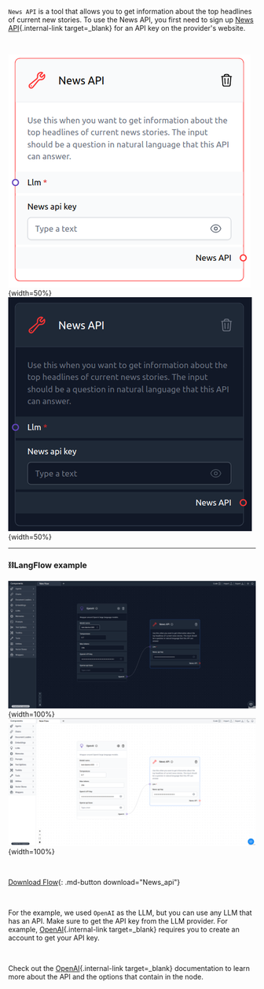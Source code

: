 `News API` is a tool that allows you to get information about the top headlines of current new stories. To use the News API, you first need to sign up [News API](https://newsapi.org/){.internal-link target=\_blank} for an API key on the provider's website.

<br>

![Description](img/single_node/news_api.png#only-light){width=50%}
![Description](img/single_node/news_api2.png#only-dark){width=50%}

---
### ⛓️LangFlow example

![Description](img/news-api2.png#only-dark){width=100%}
![Description](img/news-api.png#only-light){width=100%}

<br>

[Download Flow](data/News_api.json){: .md-button download="News_api"}

<br>

For the example, we used `OpenAI` as the LLM, but you can use any LLM that has an API. Make sure to get the API key from the LLM provider. For example, [OpenAI](https://platform.openai.com/){.internal-link target=\_blank} requires you to create an account to get your API key.

<br>

Check out the [OpenAI](https://platform.openai.com/docs/introduction/overview){.internal-link target=\_blank} documentation to learn more about the API and the options that contain in the node.
